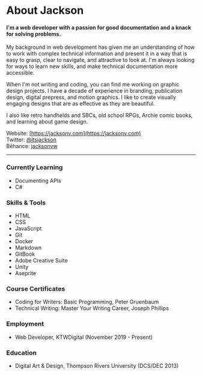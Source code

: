 # About Jackson

#### I'm a web developer with a passion for good documentation and a knack for solving problems.

My background in web development has given me an understanding of how to work with complex technical information and present it in a way that is easy to grasp, clear to navigate, and attractive to look at. I'm always looking for ways to learn new skills, and make technical documentation more accessible.

When I'm not writing and coding, you can find me working on graphic design projects. I have a decade of experience in branding, publication design, digital prepress, and motion graphics. I like to create visually engaging designs that are as effective as they are beautiful.

I also like retro handhelds and SBCs, old school RPGs, Archie comic books, and learning about game design.

Website: [https://jacksonv.com](https://jacksonv.com)  
Twitter: [@itsjackson](https://twitter.com/itsjackson)  
Bēhance: [jacksonvw](https://www.behance.net/jacksonvw)

***

### Currently Learning
- Documenting APIs
- C#

### Skills & Tools
- HTML
- CSS
- JavaScript
- Git
- Docker
- Markdown
- GitBook
- Adobe Creative Suite
- Unity
- Aseprite

### Course Certificates
- Coding for Writers: Basic Programming, Peter Gruenbaum
- Technical Writing: Master Your Writing Career, Joseph Phillips

### Employment
- Web Developer, KTWDigital (November 2019 - Present)

### Education
- Digital Art & Design, Thompson Rivers University (DCS/DEC 2013)
